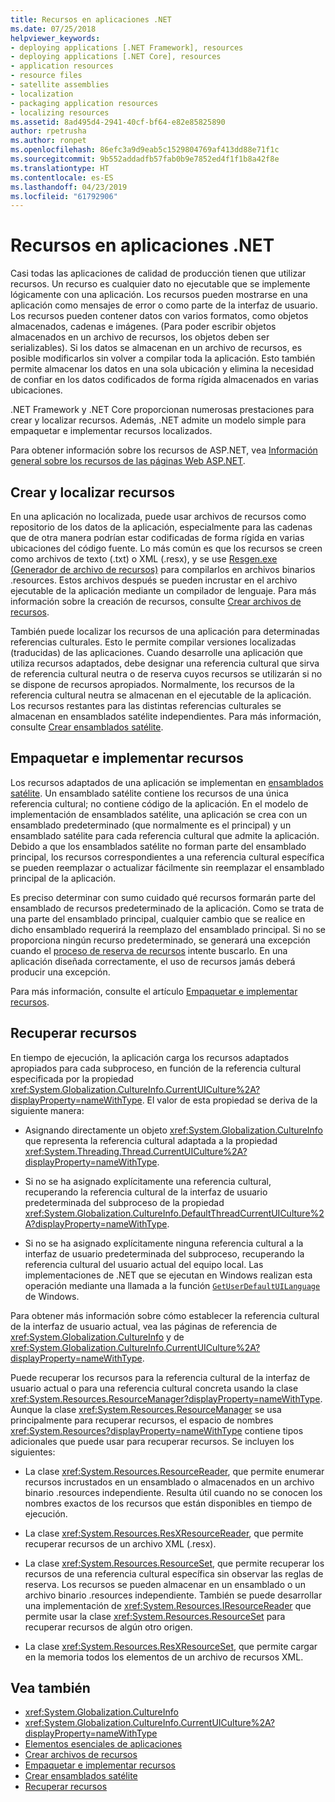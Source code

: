 ```yaml
---
title: Recursos en aplicaciones .NET
ms.date: 07/25/2018
helpviewer_keywords:
- deploying applications [.NET Framework], resources
- deploying applications [.NET Core], resources
- application resources
- resource files
- satellite assemblies
- localization
- packaging application resources
- localizing resources
ms.assetid: 8ad495d4-2941-40cf-bf64-e82e85825890
author: rpetrusha
ms.author: ronpet
ms.openlocfilehash: 86efc3a9d9eab5c1529804769af413dd88e71f1c
ms.sourcegitcommit: 9b552addadfb57fab0b9e7852ed4f1f1b8a42f8e
ms.translationtype: HT
ms.contentlocale: es-ES
ms.lasthandoff: 04/23/2019
ms.locfileid: "61792906"
---
```

# <a name="resources-in-net-apps"></a>Recursos en aplicaciones .NET
Casi todas las aplicaciones de calidad de producción tienen que utilizar recursos. Un recurso es cualquier dato no ejecutable que se implemente lógicamente con una aplicación. Los recursos pueden mostrarse en una aplicación como mensajes de error o como parte de la interfaz de usuario. Los recursos pueden contener datos con varios formatos, como objetos almacenados, cadenas e imágenes. (Para poder escribir objetos almacenados en un archivo de recursos, los objetos deben ser serializables). Si los datos se almacenan en un archivo de recursos, es posible modificarlos sin volver a compilar toda la aplicación. Esto también permite almacenar los datos en una sola ubicación y elimina la necesidad de confiar en los datos codificados de forma rígida almacenados en varias ubicaciones.  
  
 .NET Framework y .NET Core proporcionan numerosas prestaciones para crear y localizar recursos. Además, .NET admite un modelo simple para empaquetar e implementar recursos localizados.  
  
 Para obtener información sobre los recursos de ASP.NET, vea [Información general sobre los recursos de las páginas Web ASP.NET](https://docs.microsoft.com/previous-versions/aspnet/ms227427(v=vs.100)).  
  
## <a name="creating-and-localizing-resources"></a>Crear y localizar recursos  

En una aplicación no localizada, puede usar archivos de recursos como repositorio de los datos de la aplicación, especialmente para las cadenas que de otra manera podrían estar codificadas de forma rígida en varias ubicaciones del código fuente. Lo más común es que los recursos se creen como archivos de texto (.txt) o XML (.resx), y se use [Resgen.exe (Generador de archivo de recursos)](../../../docs/framework/tools/resgen-exe-resource-file-generator.md) para compilarlos en archivos binarios .resources. Estos archivos después se pueden incrustar en el archivo ejecutable de la aplicación mediante un compilador de lenguaje. Para más información sobre la creación de recursos, consulte [Crear archivos de recursos](../../../docs/framework/resources/creating-resource-files-for-desktop-apps.md).  

También puede localizar los recursos de una aplicación para determinadas referencias culturales. Esto le permite compilar versiones localizadas (traducidas) de las aplicaciones. Cuando desarrolle una aplicación que utiliza recursos adaptados, debe designar una referencia cultural que sirva de referencia cultural neutra o de reserva cuyos recursos se utilizarán si no se dispone de recursos apropiados. Normalmente, los recursos de la referencia cultural neutra se almacenan en el ejecutable de la aplicación. Los recursos restantes para las distintas referencias culturales se almacenan en ensamblados satélite independientes. Para más información, consulte [Crear ensamblados satélite](../../../docs/framework/resources/creating-satellite-assemblies-for-desktop-apps.md).  
  
## <a name="packaging-and-deploying-resources"></a>Empaquetar e implementar recursos  
 Los recursos adaptados de una aplicación se implementan en [ensamblados satélite](../../../docs/framework/resources/packaging-and-deploying-resources-in-desktop-apps.md). Un ensamblado satélite contiene los recursos de una única referencia cultural; no contiene código de la aplicación. En el modelo de implementación de ensamblados satélite, una aplicación se crea con un ensamblado predeterminado (que normalmente es el principal) y un ensamblado satélite para cada referencia cultural que admite la aplicación. Debido a que los ensamblados satélite no forman parte del ensamblado principal, los recursos correspondientes a una referencia cultural específica se pueden reemplazar o actualizar fácilmente sin reemplazar el ensamblado principal de la aplicación.  
  
 Es preciso determinar con sumo cuidado qué recursos formarán parte del ensamblado de recursos predeterminado de la aplicación. Como se trata de una parte del ensamblado principal, cualquier cambio que se realice en dicho ensamblado requerirá la reemplazo del ensamblado principal. Si no se proporciona ningún recurso predeterminado, se generará una excepción cuando el [proceso de reserva de recursos](../../../docs/framework/resources/packaging-and-deploying-resources-in-desktop-apps.md) intente buscarlo. En una aplicación diseñada correctamente, el uso de recursos jamás deberá producir una excepción.  
  
 Para más información, consulte el artículo [Empaquetar e implementar recursos](../../../docs/framework/resources/packaging-and-deploying-resources-in-desktop-apps.md).  
  
## <a name="retrieving-resources"></a>Recuperar recursos  
 En tiempo de ejecución, la aplicación carga los recursos adaptados apropiados para cada subproceso, en función de la referencia cultural especificada por la propiedad <xref:System.Globalization.CultureInfo.CurrentUICulture%2A?displayProperty=nameWithType>. El valor de esta propiedad se deriva de la siguiente manera:  
  
-   Asignando directamente un objeto <xref:System.Globalization.CultureInfo> que representa la referencia cultural adaptada a la propiedad <xref:System.Threading.Thread.CurrentUICulture%2A?displayProperty=nameWithType>.  
  
-   Si no se ha asignado explícitamente una referencia cultural, recuperando la referencia cultural de la interfaz de usuario predeterminada del subproceso de la propiedad <xref:System.Globalization.CultureInfo.DefaultThreadCurrentUICulture%2A?displayProperty=nameWithType>.  
  
-   Si no se ha asignado explícitamente ninguna referencia cultural a la interfaz de usuario predeterminada del subproceso, recuperando la referencia cultural del usuario actual del equipo local. Las implementaciones de .NET que se ejecutan en Windows realizan esta operación mediante una llamada a la función [`GetUserDefaultUILanguage`](/windows/desktop/api/winnls/nf-winnls-getuserdefaultuilanguage) de Windows.  
  
 Para obtener más información sobre cómo establecer la referencia cultural de la interfaz de usuario actual, vea las páginas de referencia de <xref:System.Globalization.CultureInfo> y de <xref:System.Globalization.CultureInfo.CurrentUICulture%2A?displayProperty=nameWithType>.  
  
 Puede recuperar los recursos para la referencia cultural de la interfaz de usuario actual o para una referencia cultural concreta usando la clase <xref:System.Resources.ResourceManager?displayProperty=nameWithType>. Aunque la clase <xref:System.Resources.ResourceManager> se usa principalmente para recuperar recursos, el espacio de nombres <xref:System.Resources?displayProperty=nameWithType> contiene tipos adicionales que puede usar para recuperar recursos. Se incluyen los siguientes:  
  
-   La clase <xref:System.Resources.ResourceReader>, que permite enumerar recursos incrustados en un ensamblado o almacenados en un archivo binario .resources independiente. Resulta útil cuando no se conocen los nombres exactos de los recursos que están disponibles en tiempo de ejecución.  
  
-   La clase <xref:System.Resources.ResXResourceReader>, que permite recuperar recursos de un archivo XML (.resx).  
  
-   La clase <xref:System.Resources.ResourceSet>, que permite recuperar los recursos de una referencia cultural específica sin observar las reglas de reserva. Los recursos se pueden almacenar en un ensamblado o un archivo binario .resources independiente. También se puede desarrollar una implementación de <xref:System.Resources.IResourceReader> que permite usar la clase <xref:System.Resources.ResourceSet> para recuperar recursos de algún otro origen.  
  
-   La clase <xref:System.Resources.ResXResourceSet>, que permite cargar en la memoria todos los elementos de un archivo de recursos XML.  
  
## <a name="see-also"></a>Vea también

- <xref:System.Globalization.CultureInfo>
- <xref:System.Globalization.CultureInfo.CurrentUICulture%2A?displayProperty=nameWithType>
- [Elementos esenciales de aplicaciones](../../../docs/standard/application-essentials.md)
- [Crear archivos de recursos](../../../docs/framework/resources/creating-resource-files-for-desktop-apps.md)
- [Empaquetar e implementar recursos](../../../docs/framework/resources/packaging-and-deploying-resources-in-desktop-apps.md)
- [Crear ensamblados satélite](../../../docs/framework/resources/creating-satellite-assemblies-for-desktop-apps.md)
- [Recuperar recursos](../../../docs/framework/resources/retrieving-resources-in-desktop-apps.md)
